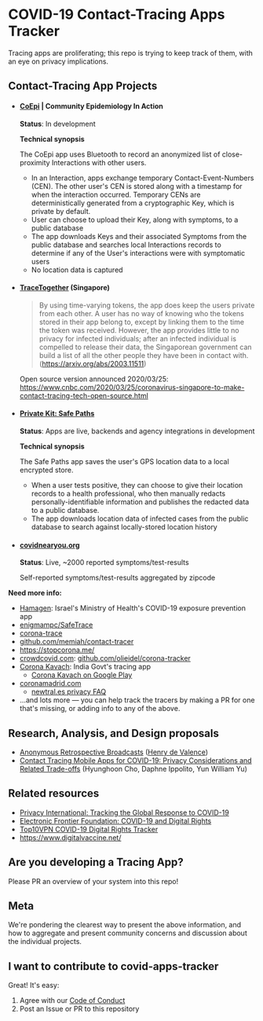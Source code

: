 # COVID-19 Contact-Tracing Apps Tracker

Tracing apps are proliferating; this repo is trying to keep track of them, with an eye on privacy implications.

## Contact-Tracing App Projects

* #### [CoEpi](https://www.coepi.org) | Community Epidemiology In Action

	**Status**: In development

	**Technical synopsis**

	The CoEpi app uses Bluetooth to record an anonymized list of close-proximity Interactions with other users.

	* In an Interaction, apps exchange temporary Contact-Event-Numbers (CEN). The other user's CEN is stored along with a timestamp for when the interaction occurred. Temporary CENs are deterministically generated from a cryptographic Key, which is private by default.
	* User can choose to upload their Key, along with symptoms, to a public database
	* The app downloads Keys and their associated Symptoms from the public database and searches local Interactions records to determine if any of the User's interactions were with symptomatic users
	* No location data is captured

* #### [TraceTogether](https://www.tracetogether.gov.sg/) (Singapore)

	> By using time-varying tokens, the app does keep
	the users private from each other. A user has no
	way of knowing who the tokens stored in their app
	belong to, except by linking them to the time the
	token was received. However, the app provides
	little to no privacy for infected individuals; after
	an infected individual is compelled to release their
	data, the Singaporean government can build a list
	of all the other people they have been in contact
	with.
	(https://arxiv.org/abs/2003.11511)

	Open source version announced 2020/03/25:
	https://www.cnbc.com/2020/03/25/coronavirus-singapore-to-make-contact-tracing-tech-open-source.html

* #### [Private Kit: Safe Paths](http://safepaths.mit.edu/)

	**Status**: Apps are live, backends and agency integrations in development

	**Technical synopsis**

	The Safe Paths app saves the user's GPS location data to a local encrypted store.

	* When a user tests positive, they can choose to give their location records to a health professional, who then manually redacts personally-identifiable information and publishes the redacted data to a public database.
	* The app downloads location data of infected cases from the public database to search against locally-stored location history

* #### [covidnearyou.org](https://covidnearyou.org/)

	**Status**: Live, ~2000 reported symptoms/test-results

	Self-reported symptoms/test-results aggregated by zipcode

**Need more info:**

* [Hamagen](https://github.com/MohGovIL/hamagen-react-native): Israel's Ministry of Health's COVID-19 exposure prevention app
* [enigmampc/SafeTrace](https://github.com/enigmampc/SafeTrace)
* [corona-trace](https://corona-trace.github.io/)
* [github.com/memiah/contact-tracer](https://github.com/memiah/contact-tracer)
* https://stopcorona.me/
* [crowdcovid.com](https://crowdcovid.com/): [github.com/olieidel/corona-tracker](https://github.com/olieidel/corona-tracker)
* [Corona Kavach](https://economictimes.indiatimes.com/tech/software/govt-likely-to-launch-covid-path-tracing-app/articleshow/74819186.cms): India Govt's tracing app
	* [Corona Kavach on Google Play](https://play.google.com/store/apps/details?id=com.cosafe.android)
* [coronamadrid.com](https://www.coronamadrid.com/)
	* [newtral.es privacy FAQ](https://www.newtral.es/nos-preguntais-por-el-uso-de-datos-de-la-aplicacion-coronamadrid-com/20200320/?amp&__twitter_impression=true)
* ...and lots more — you can help track the tracers by making a PR for one that's missing, or adding info to any of the above.

## Research, Analysis, and Design proposals

* [Anonymous Retrospective Broadcasts](https://gist.github.com/hdevalence/fefba3153b30e60537e84f7d2551b295) ([Henry de Valence](https://github.com/hdevalenc))
* [Contact Tracing Mobile Apps for COVID-19: Privacy Considerations and Related Trade-offs](https://arxiv.org/abs/2003.11511) (Hyunghoon Cho, Daphne Ippolito, Yun William Yu)

## Related resources

* [Privacy International: Tracking the Global Response to COVID-19](https://privacyinternational.org/examples/tracking-global-response-covid-19)
* [Electronic Frontier Foundation: COVID-19 and Digital Rights](https://www.eff.org/issues/covid-19)
* [Top10VPN COVID-19 Digital Rights Tracker](https://www.top10vpn.com/news/surveillance/covid-19-digital-rights-tracker/)
* https://www.digitalvaccine.net/

## Are you developing a Tracing App?

Please PR an overview of your system into this repo!

## Meta

We're pondering the clearest way to present the above information, and how to aggregate and present community concerns and discussion about the individual projects.

## I want to contribute to covid-apps-tracker

Great! It's easy:

1. Agree with our [Code of Conduct](./CODE_OF_CONDUCT.md)
2. Post an Issue or PR to this repository
